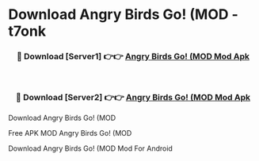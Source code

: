 # Download Angry Birds Go! (MOD - t7onk



<div align="center">
<h3>🔴 Download [Server1] 👉👉 <a href="https://momento.my/?title=Angry_Birds_Go!_(MOD">Angry Birds Go! (MOD Mod Apk</a></h3><br>

<h3>🔴 Download [Server2] 👉👉 <a href="https://momento.my/?title=Angry_Birds_Go!_(MOD">Angry Birds Go! (MOD Mod Apk</a></h3>
</div>



Download Angry Birds Go! (MOD 

Free APK MOD Angry Birds Go! (MOD 

Download Angry Birds Go! (MOD Mod For Android
